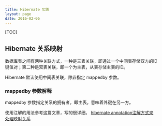 ```yaml
---
title: Hibernate 实践
layout: page
date: 2016-02-06
---
```

[TOC]

## Hibernate 关系映射
数据库表之间有两种关联方式，一种是三表关联，即通过一个中间表存储双方的ID键值对；第二种是双表关联，即一个为主表，从表存储主表的ID。

Hibernate 默认使用中间表关联，除非指定 mappedby 参数。
### mappedby 参数解释
mappedby 参数指定关系的拥有者，即主表。意味着外键在另一方。

使用注解的用法参考这篇文章，写的很详细。
[hibernate annotation注解方式来处理映射关系](http://www.cnblogs.com/xiaoluo501395377/p/3374955.html)